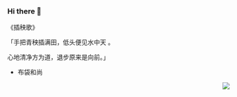 ### Hi there 👋

《插秧歌》

「手把青秧插满田，低头便见水中天 。

心地清净方为道，退步原来是向前。」

- 布袋和尚

<img align="right" src="https://github-readme-stats.vercel.app/api?username=gaoyong06&show_icons=true&text_color=24292e&bg_color=ffffff&hide_title=true">